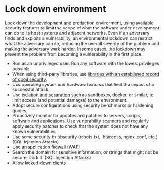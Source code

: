 # Lock down environment

Lock down the development and production environment, using available security features to limit the scope of what the software under development can do to its host systems and adjacent networks. Even if an adversary finds and exploits a vulnerability, an environmental lockdown can restrict what the adversary can do, reducing the overall severity of the problem and making the adversary work harder. In some cases, the lockdown may prevent the problem from becoming a vulnerability in the first place.

* Run as an unprivileged user. Run any software with the lowest privileges possible.
* When using third-party libraries, use [libraries with an established record of good security](../libraries/README.md).
* Use operating system and hardware features that limit the impact of a successful attack. 
* Use [isolation and separation](Containers.md) such as sandboxes, docker, or similar, to limit access (and potential damages) to the environment. 
* Adopt secure configurations using security benchmarks or hardening guides.
* Proactively monitor for updates and patches to servers, scripts, software and applications. Use [vulnerability scanners](../testing/README.md) and regularly apply security patches to check that the system does not have any known vulnerabilities. 
* Use some security by obscurity (robots.txt, .htaccess, nginx .conf, etc.) (SQL Injection Attacks)
* Use an application firewall (WAF)
* Search the domain for sensitive information, or strings that might not be secure. Dork it. (SQL Injection Attacks)
* [Allow locked-down clients](Allow-locked-down-clients.md)

